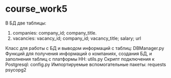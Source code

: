 # course_work5

В БД две таблицы:
1. companies:
company_id;
company_title.
2. vacancies:
vacancy_id;
company_id;
vacancy_title;
salary;
url

Класс для работы с БД и выводом информаций с таблиц:
DBManager.py
Функций для получения информаций о компаниях, создания БД, и заполнения таблиц с платформы HH:
utils.py
Скрипт подключения к Postgresql:
config.py
Импортируемые вспомогательные пакеты:
requests
psycopg2
